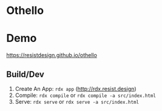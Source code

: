 # Othello

# Demo

https://resistdesign.github.io/othello

## Build/Dev

1. Create An App: `rdx app` (http://rdx.resist.design)
1. Compile: `rdx compile` or `rdx compile -a src/index.html`
1. Serve: `rdx serve` or `rdx serve -a src/index.html`
